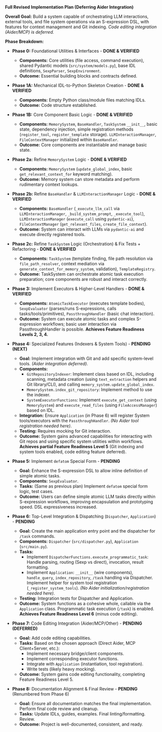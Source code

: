 **Full Revised Implementation Plan (Deferring Aider Integration)**

**Overall Goal:** Build a system capable of orchestrating LLM interactions, external tools, and file system operations via an S-expression DSL, with features for context management and Git indexing. *Code editing integration (Aider/MCP) is deferred.*

**Phase Breakdown:**

*   **Phase 0:** Foundational Utilities & Interfaces - **DONE & VERIFIED**
    *   **Components:** Core utilities (file access, command execution), shared Pydantic models (`src/system/models.py`), base IDL definitions, `SexpParser`, `SexpEnvironment`.
    *   **Outcome:** Essential building blocks and contracts defined.

*   **Phase 1A:** Mechanical IDL-to-Python Skeleton Creation - **DONE & VERIFIED**
    *   **Components:** Empty Python class/module files matching IDLs.
    *   **Outcome:** Code structure established.

*   **Phase 1B:** Core Component Basic Logic - **DONE & VERIFIED**
    *   **Components:** `MemorySystem`, `BaseHandler`, `TaskSystem` `__init__`, basic state, dependency injection, simple registration methods (`register_tool`, `register_template` storage). `LLMInteractionManager`, `FileContextManager` initialized within `BaseHandler`.
    *   **Outcome:** Core components are instantiable and manage basic state.

*   **Phase 2a:** Refine `MemorySystem` Logic - **DONE & VERIFIED**
    *   **Components:** `MemorySystem` (`update_global_index`, basic `get_relevant_context_for` keyword matching).
    *   **Outcome:** Memory system can store metadata and perform rudimentary context lookups.

*   **Phase 2b:** Refine `BaseHandler` & `LLMInteractionManager` Logic - **DONE & VERIFIED**
    *   **Components:** `BaseHandler` (`_execute_llm_call` via `LLMInteractionManager`, `_build_system_prompt`, `_execute_tool`), `LLMInteractionManager` (`execute_call` using `pydantic-ai`), `FileContextManager` (`get_relevant_files`, `create_file_context`).
    *   **Outcome:** System can interact with LLMs via `pydantic-ai` and execute directly registered tools.

*   **Phase 2c:** Refine `TaskSystem` Logic (Orchestration) & Fix Tests + Refactoring - **DONE & VERIFIED**
    *   **Components:** `TaskSystem` (template finding, file path resolution via `file_path_resolver`, context mediation via `generate_context_for_memory_system`, validation), `TemplateRegistry`.
    *   **Outcome:** TaskSystem can orchestrate atomic task execution preparation; core components are robust and interact correctly.

*   **Phase 3:** Implement Executors & Higher-Level Handlers - **DONE & VERIFIED**
    *   **Components:** `AtomicTaskExecutor` (executes template bodies), `SexpEvaluator` (parses/runs S-expressions, calls tasks/tools/primitives), `PassthroughHandler` (basic chat interaction).
    *   **Outcome:** System can execute atomic tasks and complex S-expression workflows; basic user interaction via PassthroughHandler is possible. **Achieves Feature Readiness Levels 2, 3, 4.**

*   **Phase 4:** Specialized Features (Indexers & System Tools) - **PENDING (NEXT)**
    *   **Goal:** Implement integration with Git and add specific system-level tools. *(Aider integration deferred)*.
    *   **Components:**
        *   `GitRepositoryIndexer`: Implement class based on IDL, including scanning, metadata creation (using `text_extraction` helpers and Git library/CLI), and calling `memory_system.update_global_index`.
        *   `MemorySystem.index_git_repository`: Implement method to use the indexer.
        *   `SystemExecutorFunctions`: Implement `execute_get_context` (using `MemorySystem`) and `execute_read_files` (using `FileAccessManager`) based on IDL.
    *   **Integration:** Ensure `Application` (in Phase 6) will register System tools/executors with the `PassthroughHandler`. *(No Aider tool registration needed here)*.
    *   **Testing:** Requires mocking for Git interaction.
    *   **Outcome:** System gains advanced capabilities for interacting with Git repos and using specific system utilities within workflows. **Achieves partial Feature Readiness Level 5** (Git indexing and system tools enabled, code editing feature deferred).

*   **Phase 5:** Implement `defatom` Special Form - **PENDING**
    *   **Goal:** Enhance the S-expression DSL to allow inline definition of simple atomic tasks.
    *   **Components:** `SexpEvaluator`.
    *   **Tasks:** (Same as previous plan) Implement `defatom` special form logic, test cases.
    *   **Outcome:** Users can define simple atomic LLM tasks directly within S-expression workflows, improving encapsulation and prototyping speed. DSL expressiveness increased.

*   **Phase 6:** Top-Level Integration & Dispatching (`Dispatcher`, `Application`) - **PENDING**
    *   **Goal:** Create the main application entry point and the dispatcher for `/task` commands.
    *   **Components:** `Dispatcher` (`src/dispatcher.py`), `Application` (`src/main.py`).
    *   **Tasks:**
        *   Implement `DispatcherFunctions.execute_programmatic_task`: Handle parsing, routing (Sexp vs direct), invocation, result formatting.
        *   Implement `Application`: `__init__` (wire components), `handle_query`, `index_repository`, `/task` handling via Dispatcher. Implement helper for system tool registration (`_register_system_tools`). *(No Aider initialization/registration needed here)*.
    *   **Testing:** Integration tests for Dispatcher and Application.
    *   **Outcome:** System functions as a cohesive whole, callable via the `Application` class. Programmatic task execution (`/task`) is enabled. **Achieves Feature Readiness Level 6** (minus code editing).

*   **Phase 7:** Code Editing Integration (Aider/MCP/Other) - **PENDING (DEFERRED)**
    *   **Goal:** Add code editing capabilities.
    *   **Tasks:** Based on the chosen approach (Direct Aider, MCP Client+Server, etc.):
        *   Implement necessary bridge/client components.
        *   Implement corresponding executor functions.
        *   Integrate with `Application` (instantiation, tool registration).
        *   Write tests (likely heavy mocking).
    *   **Outcome:** System gains code editing functionality, completing Feature Readiness Level 5.

*   **Phase 8:** Documentation Alignment & Final Review - **PENDING** (Renumbered from Phase 6)
    *   **Goal:** Ensure all documentation matches the final implementation. Perform final code review and cleanup.
    *   **Tasks:** Update IDLs, guides, examples. Final linting/formatting. Review.
    *   **Outcome:** Project is well-documented, consistent, and ready.

